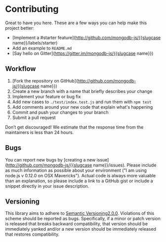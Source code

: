 # Contributing

Great to have you here. These are a few ways you can help make this project better:

- [Implement a #starter feature](http://github.com/mongodb-js/{{slugcase name}}/labels/starter)
- Add an example to `README.md`
- [Say hello on Gitter](https://gitter.im/mongodb-js/{{slugcase name}})

## Workflow

1. [Fork the repository on GitHub](http://github.com/mongodb-js/{{slugcase name}})
1. Create a new branch with a name that briefly describes your change
1. Implement your feature or bug fix
1. Add new cases to `./test/index.test.js` and run them with `npm test`
1. Add comments around your new code that explain what's happening
1. Commit and push your changes to your branch
1. Submit a pull request

Don’t get discouraged! We estimate that the response time from the
maintainers is less than 24 hours.

## Bugs

You can report new bugs by
[creating a new issue](http://github.com/mongodb-js/{{slugcase name}}/issues).
Please include as much information as possible about your environment
("I am using node.js v 0.12.0 on OSX Mavericks").  Actual code is always
more valuable than an explanation, so please include a link to a GitHub
gist or include a snippet directly in your issue description.

## Versioning

This library aims to adhere to [Semantic Versioning2.0.0](http://semver.org/).
Violations of this scheme should be reported as bugs. Specifically, if a
minor or patch version is released that breaks backward compatibility,
that version should be immediately yanked and/or a new version should be
immediately released that restores compatibility.
